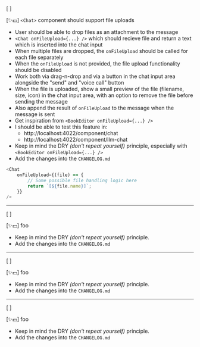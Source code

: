 [ ]

[✨💵] `<Chat>` component should support file uploads

-   User should be able to drop files as an attachment to the message
-   `<Chat onFileUpload={...} />` which should recieve file and return a text which is inserted into the chat input
-   When multiple files are dropped, the `onFileUpload` should be called for each file separately
-   When the `onFileUpload` is not provided, the file upload functionality should be disabled
-   Work both via drag-n-drop and via a button in the chat input area alongside the "send" and "voice call" button
-   When the file is uploaded, show a small preview of the file (filename, size, icon) in the chat input area, with an option to remove the file before sending the message
-   Also append the result of `onFileUpload` to the message when the message is sent
-   Get inspiration from `<BookEditor onFileUpload={...} />`
-   I should be able to test this feature in:
    - http://localhost:4022/component/chat
    - http://localhost:4022/component/llm-chat
-   Keep in mind the DRY _(don't repeat yourself)_ principle, especially with `<BookEditor onFileUpload={...} />`
-   Add the changes into the `CHANGELOG.md`

```typescript
<Chat
    onFileUpload={(file) => {
        // Some possible file handling logic here
        return `[${file.name}]`;
    }}
/>
```

---

[ ]

[✨💵] foo

-   Keep in mind the DRY _(don't repeat yourself)_ principle.
-   Add the changes into the `CHANGELOG.md`

---

[ ]

[✨💵] foo

-   Keep in mind the DRY _(don't repeat yourself)_ principle.
-   Add the changes into the `CHANGELOG.md`

---

[ ]

[✨💵] foo

-   Keep in mind the DRY _(don't repeat yourself)_ principle.
-   Add the changes into the `CHANGELOG.md`
